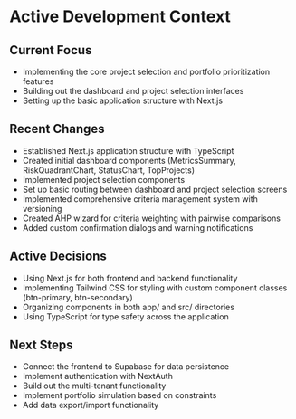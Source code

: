 # Active Development Context

## Current Focus
- Implementing the core project selection and portfolio prioritization features
- Building out the dashboard and project selection interfaces
- Setting up the basic application structure with Next.js

## Recent Changes
- Established Next.js application structure with TypeScript
- Created initial dashboard components (MetricsSummary, RiskQuadrantChart, StatusChart, TopProjects)
- Implemented project selection components
- Set up basic routing between dashboard and project selection screens
- Implemented comprehensive criteria management system with versioning
- Created AHP wizard for criteria weighting with pairwise comparisons
- Added custom confirmation dialogs and warning notifications

## Active Decisions
- Using Next.js for both frontend and backend functionality
- Implementing Tailwind CSS for styling with custom component classes (btn-primary, btn-secondary)
- Organizing components in both app/ and src/ directories
- Using TypeScript for type safety across the application

## Next Steps
- Connect the frontend to Supabase for data persistence
- Implement authentication with NextAuth
- Build out the multi-tenant functionality
- Implement portfolio simulation based on constraints
- Add data export/import functionality
